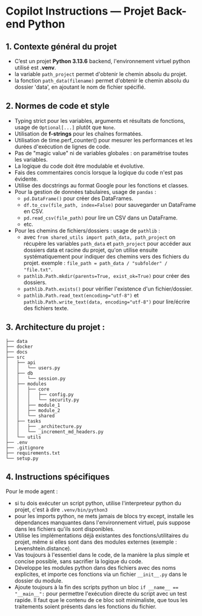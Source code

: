 # Copilot Instructions — Projet Back-end Python

## 1. Contexte général du projet

- C’est un projet **Python 3.13.6** backend, l'environnement virtuel python utilisé est **.venv**.
- la variable `path_project` permet d'obtenir le chemin absolu du projet.
- la fonction `path_data(filename)` permet d'obtenir le chemin absolu du dossier 'data', en ajoutant le nom de fichier spécifié.

## 2. Normes de code et style

  - Typing strict pour les variables, arguments et résultats de fonctions, usage de `Optional[...]` plutôt que `None`.
  - Utilisation de **f-strings** pour les chaînes formatées.
  - Utilisation de time.perf_counter() pour mesurer les performances et les durées d'exécution de lignes de code.
  - Pas de "magic value" ni de variables globales : on paramétrise toutes les variables.
  - La logique du code doit être modulable et évolutive.
  - Fais des commentaires concis lorsque la logique du code n'est pas évidente.
  - Utilise des docstrings au format Google pour les fonctions et classes.
  - Pour la gestion de données tabulaires, usage de `pandas` :
    - `pd.DataFrame()` pour créer des DataFrames.
    - `df.to_csv(file_path, index=False)` pour sauvegarder un DataFrame en CSV.
    - `pd.read_csv(file_path)` pour lire un CSV dans un DataFrame.
    - etc.
  - Pour les chemins de fichiers/dossiers : usage de `pathlib` :
    - avec `from shared_utils import path_data, path_project` on récupère les variables `path_data` et `path_project` pour accéder aux dossiers data et racine du projet, qu'on utilise ensuite systématiquement pour indiquer des chemins vers des fichiers du projet. exemple : `file_path = path_data / "subfolder" / "file.txt"`.
    - `pathlib.Path.mkdir(parents=True, exist_ok=True)` pour créer des dossiers.
    - `pathlib.Path.exists()` pour vérifier l'existence d'un fichier/dossier.
    - `pathlib.Path.read_text(encoding="utf-8")` et `pathlib.Path.write_text(data, encoding="utf-8")` pour lire/écrire des fichiers texte.

## 3. Architecture du projet :

```
├── data
├── docker
├── docs
├── src
│   ├── api
│   │   └── users.py
│   ├── db
│   │   └── session.py
│   ├── modules
│   │   ├── core
│   │   │   ├── config.py
│   │   │   └── security.py
│   │   ├── module_1
│   │   ├── module_2
│   │   └── shared
│   ├── tasks
│   │   ├── _architecture.py
│   │   └── _increment_md_headers.py
│   └── utils
├── .env
├── .gitignore
├── requirements.txt
└── setup.py
```

## 4. Instructions spécifiques

Pour le mode agent :
- si tu dois exécuter un script python, utilise l'interpreteur python du projet, c'est à dire `.venv/bin/python3`
- pour les imports python, ne mets jamais de blocs try except, installe les dépendances manquantes dans l'environnement virtuel, puis suppose dans les fichiers qu'ils sont disponibles.
- Utilise les implémentations déjà existantes des fonctions/utilitaires du projet, même si elles sont dans des modules externes (exemple : Levenshtein.distance).
- Vas toujours à l'essentiel dans le code, de la manière la plus simple et concise possible, sans sacrifier la logique du code.
- Développe les modules python dans des fichiers avec des noms explicites, et importe ces fonctions via un fichier `__init__.py` dans le dossier du module.
- Ajoute toujours à la fin des scripts python un bloc `if __name__ == "__main__":` pour permettre l'exécution directe du script avec un test rapide. Il faut que le contenu de ce bloc soit minimaliste, que tous les traitements soient présents dans les fonctions du fichier.